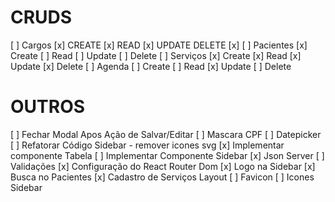 # CRUDS

[ ] Cargos [x] CREATE [x] READ [x] UPDATE DELETE [x]
[ ] Pacientes [x] Create [ ] Read [ ] Update [ ] Delete
[ ] Serviços [x] Create [x] Read [x] Update [x] Delete
[ ] Agenda [ ] Create [ ] Read [x] Update [ ] Delete

# OUTROS

[ ] Fechar Modal Apos Ação de Salvar/Editar
[ ] Mascara CPF
[ ] Datepicker
[ ] Refatorar Código Sidebar - remover icones svg
[x] Implementar componente Tabela
[ ] Implementar Componente Sidebar
[x] Json Server
[ ] Validações
[x] Configuração do React Router Dom
[x] Logo na Sidebar
[x] Busca no Pacientes
[x] Cadastro de Serviços Layout
[ ] Favicon
[ ] Icones Sidebar
